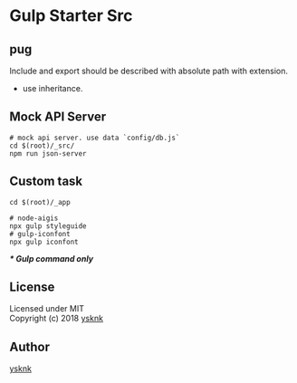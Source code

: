 Gulp Starter Src
====

## pug

Include and export should be described with absolute path with extension.
* use inheritance.

## Mock API Server

```Shell
# mock api server. use data `config/db.js`
cd $(root)/_src/
npm run json-server
```

## Custom task

```Shell
cd $(root)/_app

# node-aigis
npx gulp styleguide
# gulp-iconfont
npx gulp iconfont
```
___* Gulp command only___

## License

Licensed under MIT  
Copyright (c) 2018 [ysknk](https://github.com/ysknk)  

## Author

[ysknk](https://github.com/ysknk)

